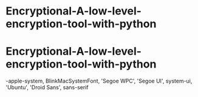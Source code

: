 # Encryptional-A-low-level-encryption-tool-with-python
# Encryptional-A-low-level-encryption-tool-with-python
-apple-system, BlinkMacSystemFont, 'Segoe WPC', 'Segoe UI', system-ui, 'Ubuntu', 'Droid Sans', sans-serif